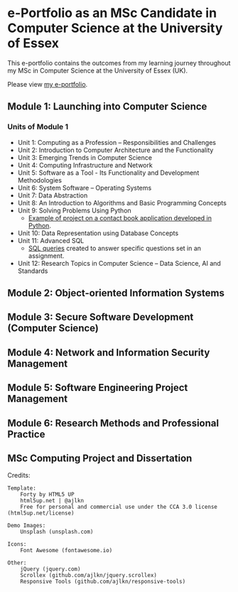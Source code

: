 # e-Portfolio as an MSc Candidate in Computer Science at the University of Essex

This e-portfolio contains the outcomes from my learning journey throughout my MSc in Computer Science at the University of Essex (UK).
 
Please view [my e-portfolio](https://marianne-manaog.github.io/e_portfolio/).


## Module 1: Launching into Computer Science
### Units of Module 1
* Unit 1: Computing as a Profession – Responsibilities and Challenges
* Unit 2: Introduction to Computer Architecture and the Functionality
* Unit 3: Emerging Trends in Computer Science
* Unit 4: Computing Infrastructure and Network
* Unit 5: Software as a Tool - Its Functionality and Development Methodologies
* Unit 6: System Software – Operating Systems
* Unit 7: Data Abstraction
* Unit 8: An Introduction to Algorithms and Basic Programming Concepts
* Unit 9: Solving Problems Using Python
	- [Example of project on a contact book application developed in Python](https://github.com/marianne-manaog/ContactBookPythonApplication).
* Unit 10: Data Representation using Database Concepts
* Unit 11: Advanced SQL
	- [SQL queries](https://github.com/marianne-manaog/sql-assignment-essex) created to answer specific questions set in an assignment.
* Unit 12: Research Topics in Computer Science – Data Science, AI and Standards 


## Module 2: Object-oriented Information Systems


## Module 3: Secure Software Development (Computer Science)


## Module 4: Network and Information Security Management


## Module 5: Software Engineering Project Management


## Module 6: Research Methods and Professional Practice


## MSc Computing Project and Dissertation


Credits:

	Template:
		Forty by HTML5 UP
		html5up.net | @ajlkn
		Free for personal and commercial use under the CCA 3.0 license (html5up.net/license)

	Demo Images:
		Unsplash (unsplash.com)

	Icons:
		Font Awesome (fontawesome.io)

	Other:
		jQuery (jquery.com)
		Scrollex (github.com/ajlkn/jquery.scrollex)
		Responsive Tools (github.com/ajlkn/responsive-tools)
